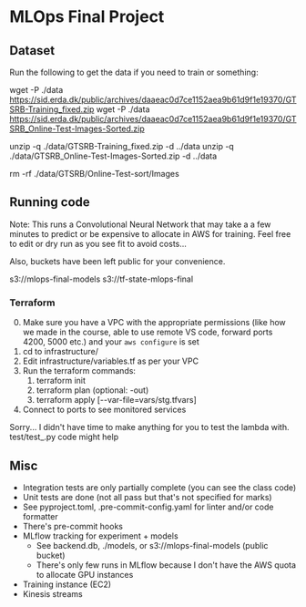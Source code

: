 # MLOps Final Project

## Dataset

Run the following to get the data if you need to train or something:

wget -P ./data https://sid.erda.dk/public/archives/daaeac0d7ce1152aea9b61d9f1e19370/GTSRB-Training_fixed.zip
wget -P ./data https://sid.erda.dk/public/archives/daaeac0d7ce1152aea9b61d9f1e19370/GTSRB_Online-Test-Images-Sorted.zip

unzip -q ./data/GTSRB-Training_fixed.zip -d ../data
unzip -q ./data/GTSRB_Online-Test-Images-Sorted.zip -d ../data

rm -rf ./data/GTSRB/Online-Test-sort/Images

## Running code

Note: This runs a Convolutional Neural Network that may take a a few minutes to predict or be expensive to allocate in AWS for training. Feel free to edit or dry run as you see fit to avoid costs...

Also, buckets have been left public for your convenience.

s3://mlops-final-models
s3://tf-state-mlops-final

### Terraform

0. Make sure you have a VPC with the appropriate permissions (like how we made in the course, able to use remote VS code, forward ports 4200, 5000 etc.) and your `aws configure` is set
1. cd to infrastructure/
3. Edit infrastructure/variables.tf as per your VPC
3. Run the terraform commands:
    1. terraform init
    2. terraform plan (optional: -out)
    3. terraform apply [--var-file=vars/stg.tfvars]
4. Connect to ports to see monitored services

Sorry... I didn't have time to make anything for you to test the lambda with. test/test_.py code might help

## Misc

- Integration tests are only partially complete (you can see the class code)
- Unit tests are done (not all pass but that's not specified for marks)
- See pyproject.toml, .pre-commit-config.yaml for linter and/or code formatter
- There's pre-commit hooks
- MLflow tracking for experiment + models
    - See backend.db, ./models, or s3://mlops-final-models (public bucket)
    - There's only few runs in MLflow because I don't have the AWS quota to allocate GPU instances 
- Training instance (EC2)
- Kinesis streams
